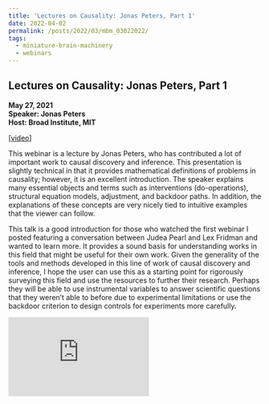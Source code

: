 ```yaml
---
title: 'Lectures on Causality: Jonas Peters, Part 1'
date: 2022-04-02
permalink: /posts/2022/03/mbm_03022022/
tags:
  - miniature-brain-machinery
  - webinars
---
```


## Lectures on Causality: Jonas Peters, Part 1

**May 27, 2021**<br>
**Speaker: Jonas Peters**<br>
**Host: Broad Institute, MIT**<br>

[<a href="https://www.youtube.com/watch?v=zvrcyqcN9Wo" target="blank">video</a>]

This webinar is a lecture by Jonas Peters, who has contributed a lot of important work to causal discovery and inference. This presentation is slightly technical in that it provides mathematical definitions of problems in causality; however, it is an excellent introduction. The speaker explains many essential objects and terms such as interventions (do-operations), structural equation models, adjustment, and backdoor paths. In addition, the explanations of these concepts are very nicely tied to intuitive examples that the viewer can follow.

This talk is a good introduction for those who watched the first webinar I posted featuring a conversation between Judea Pearl and Lex Fridman and wanted to learn more. It provides a sound basis for understanding works in this field that might be useful for their own work. Given the generality of the tools and methods developed in this line of work of causal discovery and inference, I hope the user can use this as a starting point for rigorously surveying this field and use the resources to further their research. Perhaps they will be able to use instrumental variables to answer scientific questions that they weren’t able to before due to experimental limitations or use the backdoor criterion to design controls for experiments more carefully.

<iframe width="280" height="157" src="https://www.youtube.com/embed/zvrcyqcN9Wo" title="YouTube video player" frameborder="0" allow="accelerometer; autoplay; clipboard-write; encrypted-media; gyroscope; picture-in-picture" allowfullscreen></iframe>